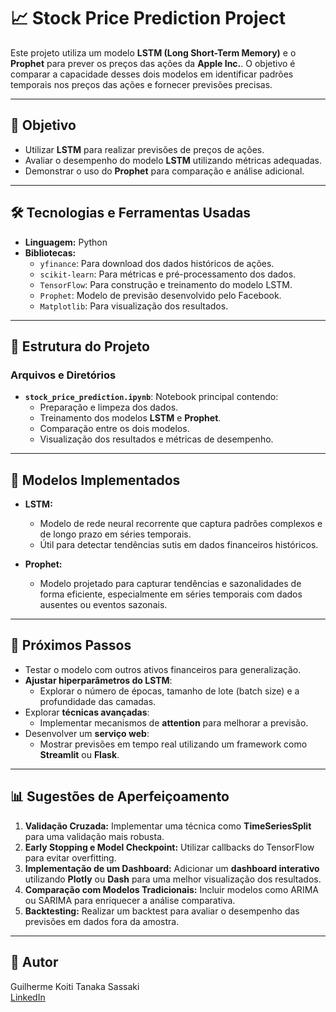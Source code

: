 
# 📈 **Stock Price Prediction Project**

Este projeto utiliza um modelo **LSTM (Long Short-Term Memory)** e o **Prophet** para prever os preços das ações da **Apple Inc.**. O objetivo é comparar a capacidade desses dois modelos em identificar padrões temporais nos preços das ações e fornecer previsões precisas.

---

## 🎯 **Objetivo**
- Utilizar **LSTM** para realizar previsões de preços de ações.
- Avaliar o desempenho do modelo **LSTM** utilizando métricas adequadas.
- Demonstrar o uso do **Prophet** para comparação e análise adicional.

---

## 🛠 **Tecnologias e Ferramentas Usadas**
- **Linguagem:** Python  
- **Bibliotecas:**
  - `yfinance`: Para download dos dados históricos de ações.
  - `scikit-learn`: Para métricas e pré-processamento dos dados.
  - `TensorFlow`: Para construção e treinamento do modelo LSTM.
  - `Prophet`: Modelo de previsão desenvolvido pelo Facebook.
  - `Matplotlib`: Para visualização dos resultados.

---

## 📂 **Estrutura do Projeto**
### **Arquivos e Diretórios**
- **`stock_price_prediction.ipynb`**: Notebook principal contendo:
  - Preparação e limpeza dos dados.
  - Treinamento dos modelos **LSTM** e **Prophet**.
  - Comparação entre os dois modelos.
  - Visualização dos resultados e métricas de desempenho.

---

## 🧠 **Modelos Implementados**
- **LSTM:**  
  - Modelo de rede neural recorrente que captura padrões complexos e de longo prazo em séries temporais.
  - Útil para detectar tendências sutis em dados financeiros históricos.

- **Prophet:**  
  - Modelo projetado para capturar tendências e sazonalidades de forma eficiente, especialmente em séries temporais com dados ausentes ou eventos sazonais.

---

## 🚀 **Próximos Passos**
- Testar o modelo com outros ativos financeiros para generalização.
- **Ajustar hiperparâmetros do LSTM**:  
  - Explorar o número de épocas, tamanho de lote (batch size) e a profundidade das camadas.
- Explorar **técnicas avançadas**:  
  - Implementar mecanismos de **attention** para melhorar a previsão.
- Desenvolver um **serviço web**:  
  - Mostrar previsões em tempo real utilizando um framework como **Streamlit** ou **Flask**.

---

## 📊 **Sugestões de Aperfeiçoamento**
1. **Validação Cruzada:** Implementar uma técnica como **TimeSeriesSplit** para uma validação mais robusta.
2. **Early Stopping e Model Checkpoint:** Utilizar callbacks do TensorFlow para evitar overfitting.
3. **Implementação de um Dashboard:** Adicionar um **dashboard interativo** utilizando **Plotly** ou **Dash** para uma melhor visualização dos resultados.
4. **Comparação com Modelos Tradicionais:** Incluir modelos como ARIMA ou SARIMA para enriquecer a análise comparativa.
5. **Backtesting:** Realizar um backtest para avaliar o desempenho das previsões em dados fora da amostra.

---


## 👤 **Autor**
Guilherme Koiti Tanaka Sassaki  
[LinkedIn](https://www.linkedin.com/in/guilherme-sassaki-10b81ba7/)
